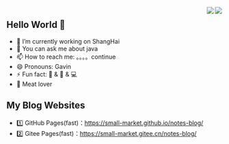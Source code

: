 <a href="https://github.com/Small-market/">
  <img align="right" src="https://github-readme-stats.vercel.app/api?username=Small-market&theme=algolia&count_private=true&show_icons=true" />
</a>

<a href="https://github.com/Small-market/">
  <img align="right" src="https://github-readme-stats.vercel.app/api/top-langs/?username=Small-market&layout=compact" />
</a>

## Hello World 👋

- 🔭 I’m currently working on ShangHai
- 💬 You can ask me about java
- 📫 How to reach me: 。。。。continue
- 😄 Pronouns: Gavin
- ⚡ Fun fact: 🏀 & 🏃‍ & 💻
- :meat_on_bone: Meat lover
  
## My Blog Websites

- 1️⃣ GitHub Pages(fast)：<https://small-market.github.io/notes-blog/>
- 2️⃣ Gitee Pages(fast)：<https://small-market.gitee.cn/notes-blog/>

